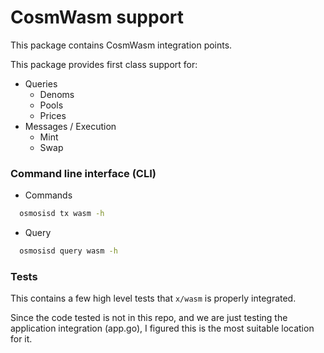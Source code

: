 # CosmWasm support

This package contains CosmWasm integration points.

This package provides first class support for:

- Queries
  - Denoms
  - Pools
  - Prices
- Messages / Execution
  - Mint
  - Swap

### Command line interface (CLI)

- Commands

```sh
  osmosisd tx wasm -h
```

- Query

```sh
  osmosisd query wasm -h
```

### Tests

This contains a few high level tests that `x/wasm` is properly
integrated.

Since the code tested is not in this repo, and we are just testing the
application integration (app.go), I figured this is the most suitable
location for it.
